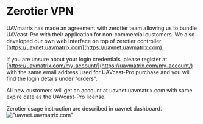 # Zerotier VPN

UAVmatrix has made an agreement with zerotier team allowing us to bundle UAVcast-Pro with their application for non-commercial customers. We also developed our own web interface on top of zerotier controller [https://uavnet.uavmatrix.com](https://uavnet.uavmatrix.com).

If you are unsure about your login credentials, please register at [https://uavmatrix.com/my-account/](https://uavmatrix.com/my-account/)
with the same email address used for UAVcast-Pro purchase and you will find the login details under "orders".

All new customers will get an account at uavnet.uavmatrix.com with same expire date as the UAVcast-Pro license.

Zerotier usage instruction are described in uavnet dashboard.
!["uavnet.uavmatrix.com"](/site/images/vpn/uavnet_network.png)
